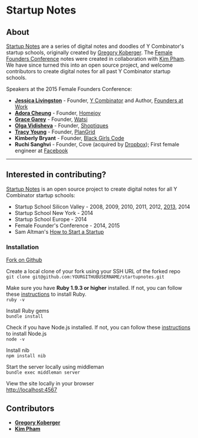 # Startup Notes

## About
[Startup Notes](http://startupnotes.org/) are a series of digital notes and doodles of Y Combinator's startup schools, originally created by [Gregory Koberger](http://gkoberger.net/). The [Female Founders Conference](http://www.femalefoundersconference.org/) notes were created in collaboration with [Kim Pham](https://twitter.com/kimpham404). We have since turned this into an open source project, and welcome contributors to create digital notes for all past Y Combinator startup schools.

Speakers at the 2015 Female Founders Conference:
* [**Jessica Livingston**](http://www.foundersatwork.com/author.html) - Founder, [Y Combinator](http://www.ycombinator.com/) and Author, [Founders at Work](http://amzn.to/1IX95m3)
* [**Adora Cheung**](http://www.femalefounderstories.com/adora-cheung.html) - Founder, [Homejoy](https://www.homejoy.com/)
* [**Grace Garey**](http://www.femalefounderstories.com/grace-garey.html) - Founder, [Watsi](https://watsi.org/)
* [**Olga Vidisheva**](http://www.femalefounderstories.com/olga-vidisheva.html) - Founder, [Shoptiques](http://www.shoptiques.com/)
* [**Tracy Young**](http://www.femalefounderstories.com/tracy-young.html) - Founder, [PlanGrid](http://www.plangrid.com/)
* **Kimberly Bryant** - Founder, [Black Girls Code](http://www.blackgirlscode.com/)
* **Ruchi Sanghvi** - Founder, Cove (acquired by [Dropbox](https://www.dropbox.com/)); First female engineer at [Facebook](https://www.facebook.com/)

------

## Interested in contributing?

[Startup Notes](http://startupnotes.org/) is an open source project to create digital notes for all Y Combinator startup schools:
* Startup School Silicon Valley - 2008, 2009, 2010, 2011, 2012, [2013](http://2013.startupnotes.org/), 2014
* Startup School New York - 2014
* Startup School Europe - 2014
* Female Founder's Conference - 2014, 2015
* Sam Altman's [How to Start a Startup](http://startupclass.samaltman.com/)

### Installation

[Fork on Github](https://github.com/gkoberger/startupnotes/fork)

Create a local clone of your fork using your SSH URL of the forked repo  
```git clone git@github.com:YOURGITHUBUSERNAME/startupnotes.git```

Make sure you have **Ruby 1.9.3 or higher** installed. If not, you can follow these [instructions](https://www.ruby-lang.org/en/documentation/installation/) to install Ruby.  
```ruby -v```  

Install Ruby gems  
```bundle install```

Check if you have Node.js installed. If not, you can follow these [instructions](https://academy.appgyver.com/installwizard/steps#/install-nvm) to install Node.js  
```node -v```  

Install nib  
 ```npm install nib```

Start the server locally using middleman  
 ```bundle exec middleman server```

View the site locally in your browser  
[http://localhost:4567](http://localhost:4567)


## Contributors

* [**Gregory Koberger**](http://gkoberger.net)
* [**Kim Pham**](http://github.com/kixton)

